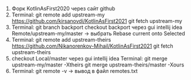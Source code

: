 1. Форк KotlinAsFirst2020 через сайт github
2. Terminal: git remote add upstream-my https://github.com/kirsanovdi/KotlinAsFirst2021
             git fetch upstream-my
3. Terminal: git branch backport 
   checkout backport через gui intellij idea
   Remote/upstream-my/master -> выбрать Rebase current onto Selected
4. Terminal: git remote add upstream-theirs https://github.com/Nikanorenkov-Mihail/KotlinAsFirst2021
             git fetch upstream-theirs
5. checkout Local/master через gui intellij idea
   Terminal: git merge upstream-my/master -Xtheirs
             git merge upstream-theirs/master -Xours
6. Terminal: git remote -v -> вывод в файл remotes.txt